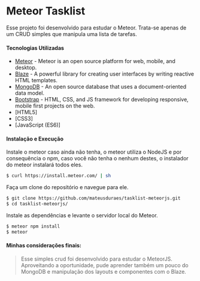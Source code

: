 # Meteor Tasklist

Esse projeto foi desenvolvido para estudar o Meteor. Trata-se apenas de um CRUD simples que manipula uma lista de tarefas.


#### Tecnologias Utilizadas

* [Meteor] - Meteor is an open source platform for web, mobile, and desktop.
* [Blaze] - A powerful library for creating user interfaces by writing reactive HTML templates.
* [MongoDB] - An open source database that uses a document-oriented data model.
* [Bootstrap] - HTML, CSS, and JS framework for developing responsive, mobile first projects on the web.
* [HTML5]
* [CSS3]
* [JavaScript (ES6)]

#### Instalação e Execução

Instale o meteor caso ainda não tenha, o meteor utiliza o NodeJS e por consequência o npm, caso você não tenha o nenhum destes, o instalador do meteor instalará todos eles.

```sh
$ curl https://install.meteor.com/ | sh
```

Faça um clone do repositório e navegue para ele.
```sh
$ git clone https://github.com/mateusduraes/tasklist-meteorjs.git
$ cd tasklist-meteorjs/
```

Instale as dependências e levante o servidor local do Meteor.

```sh
$ meteor npm install 
$ meteor
```

#### Minhas considerações finais:
> Esse simples crud foi desenvolvido para estudar o MeteorJS. Aproveitando a oportunidade, pude aprender também um pouco do MongoDB e manipulação dos layouts e componentes com o Blaze.

 [MongoDB]: <https://www.mongodb.com/>
[Meteor]: <https://www.meteor.com/>
[Blaze]: <http://blazejs.org/>
[Bootstrap]: <http://getbootstrap.com/>
